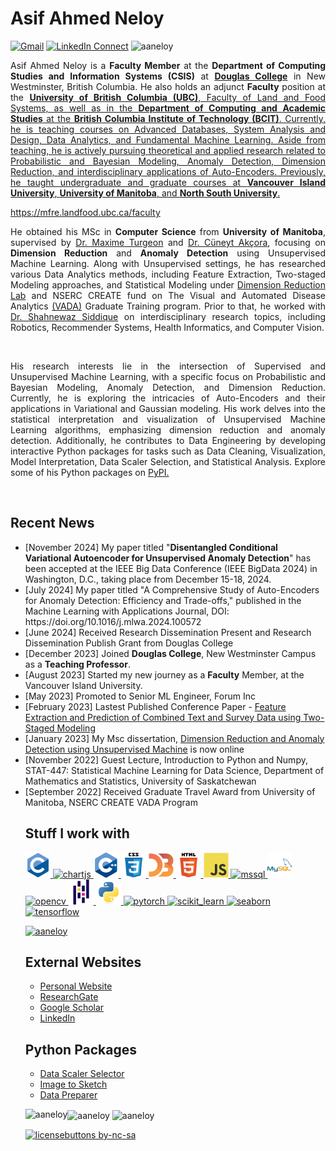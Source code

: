 <a target="_blank" href="https://aaneloy.netlify.app"></a>

# Asif Ahmed Neloy

[![Gmail](https://img.shields.io/badge/%20-Send%20Mail-black?color=14171A&labelColor=ef5350&logo=gmail&logoColor=ffffff)](mailto:neloya@douglascollege.ca)
[![LinkedIn Connect](https://img.shields.io/badge/%20-Connect-black?color=14171A&labelColor=212121&logo=linkedin&logoColor=ffffff)](https://www.linkedin.com/in/aaneloy/)
<img src="https://komarev.com/ghpvc/?username=aaneloy" alt="aaneloy"/>

<p align="justify">
Asif Ahmed Neloy is a <b>Faculty Member</b> at the <b>Department of Computing Studies and Information Systems (CSIS)</b> at <b><a href="https://www.douglascollege.ca/programs-courses/explore-programs-courses/faculties/commerce-and-business-administration/computing-studies-and-information-systems/faculty">Douglas College</a></b> in New Westminster, British Columbia. He also holds an adjunct <b>Faculty</b> position at the <a href="https://mfre.landfood.ubc.ca/faculty"><b>University of British Columbia (UBC)</b>, Faculty of Land and Food Systems, as well as in the <b>Department of Computing and Academic Studies</b> at the <b>British Columbia Institute of Technology (BCIT)</b>. Currently, he is teaching courses on Advanced Databases, System Analysis and Design, Data Analytics, and Fundamental Machine Learning. Aside from teaching, he is actively pursuing theoretical and applied research related to Probabilistic and Bayesian Modeling, Anomaly Detection, Dimension Reduction, and interdisciplinary applications of Auto-Encoders. Previously, he taught undergraduate and graduate courses at <b>Vancouver Island University</b>, <b>University of Manitoba</b>, and <b>North South University</b>.</p>   

https://mfre.landfood.ubc.ca/faculty
               
<p align="justify">
He obtained his MSc in <b>Computer Science</b> from <b>University of Manitoba</b>, supervised by <a href="https://www.maxturgeon.ca/">Dr. Maxime Turgeon</a> and <a href="https://cakcora.github.io/">Dr. Cüneyt Akçora</a>, focusing on <b>Dimension Reduction</b> and <b>Anomaly Detection</b> using Unsupervised Machine Learning. Along with Unsupervised settings, he has researched various Data Analytics methods, including Feature Extraction, Two-staged Modeling approaches, and Statistical Modeling under <a href="https://github.com/UMDimReduction">Dimension Reduction Lab</a> and NSERC CREATE fund on The Visual and Automated Disease Analytics <a href="https://vada.cs.umanitoba.ca/">(VADA)</a> Graduate Training program. Prior to that, he worked with <a href="http://ece.northsouth.edu/people/dr-shahnewaz-siddique/">Dr. Shahnewaz Siddique</a> on interdisciplinary research topics, including Robotics, Recommender Systems, Health Informatics, and Computer Vision.</p>

<br/>

<p align="justify">
His research interests lie in the intersection of Supervised and Unsupervised Machine Learning, with a specific focus on Probabilistic and Bayesian Modeling, Anomaly Detection, and Dimension Reduction. Currently, he is exploring the intricacies of Auto-Encoders and their applications in Variational and Gaussian modeling. His work delves into the statistical interpretation and visualization of Unsupervised Machine Learning algorithms, emphasizing dimension reduction and anomaly detection. Additionally, he contributes to Data Engineering by developing interactive Python packages for tasks such as Data Cleaning, Visualization, Model Interpretation, Data Scaler Selection, and Statistical Analysis. Explore some of his Python packages on <a href="https://pypi.org/user/aaneloy/">PyPI.</a></p>

<br/> 

<p align="justify">
                <h2>Recent News</h2>
                <ul>
                  <li> [November 2024] My paper titled "<b>Disentangled Conditional Variational Autoencoder for Unsupervised Anomaly Detection</b>" has been accepted at the IEEE Big Data Conference (IEEE BigData 2024) in Washington, D.C., taking place from December 15-18, 2024.</li>
                  <li> [July 2024] My paper titled "A Comprehensive Study of Auto-Encoders for Anomaly Detection: Efficiency and Trade-offs," published in the Machine Learning with Applications Journal, DOI: https://doi.org/10.1016/j.mlwa.2024.100572</li>
                  <li> [June 2024] Received Research Dissemination Present and Research Dissemination Publish Grant from Douglas College</li>
                  <li> [December 2023] Joined <b>Douglas College</b>, New Westminster Campus as a <b>Teaching Professor</b>.</li>
                  <li> [August 2023] Started my new journey as a <b>Faculty</b> Member, at the Vancouver Island University.</li>
                  <li> [May 2023] Promoted to Senior ML Engineer, Forum Inc</li>
                  <li> [February 2023] Lastest Published Conference Paper - <a href="https://doi.org/10.1109/ICDMW58026.2022.00064">Feature Extraction and Prediction of Combined Text and Survey Data using Two-Staged Modeling</a></li>
                  <li> [January 2023] My Msc dissertation, <a href="https://doi.org/10.1109/ICDMW58026.2022.00064">Dimension Reduction and Anomaly Detection using Unsupervised Machine</a> is now online</li>
                  <li> [November 2022] Guest Lecture, Introduction to Python and Numpy, STAT-447: Statistical Machine Learning for Data Science, Department of Mathematics and Statistics, University of Saskatchewan</li>
                  <li> [September 2022] Received Graduate Travel Award from University of Manitoba, NSERC CREATE VADA Program</li>
      
</p>

## Stuff I work with


<p align="left"> <a href="https://www.cprogramming.com/" target="_blank" rel="noreferrer"> <img src="https://raw.githubusercontent.com/devicons/devicon/master/icons/c/c-original.svg" alt="c" width="40" height="40"/> </a> <a href="https://www.chartjs.org" target="_blank" rel="noreferrer"> <img src="https://www.chartjs.org/media/logo-title.svg" alt="chartjs" width="40" height="40"/> </a> <a href="https://www.w3schools.com/cpp/" target="_blank" rel="noreferrer"> <img src="https://raw.githubusercontent.com/devicons/devicon/master/icons/cplusplus/cplusplus-original.svg" alt="cplusplus" width="40" height="40"/> </a> <a href="https://www.w3schools.com/css/" target="_blank" rel="noreferrer"> <img src="https://raw.githubusercontent.com/devicons/devicon/master/icons/css3/css3-original-wordmark.svg" alt="css3" width="40" height="40"/> </a> <a href="https://d3js.org/" target="_blank" rel="noreferrer"> <img src="https://raw.githubusercontent.com/devicons/devicon/master/icons/d3js/d3js-original.svg" alt="d3js" width="40" height="40"/> </a> <a href="https://www.w3.org/html/" target="_blank" rel="noreferrer"> <img src="https://raw.githubusercontent.com/devicons/devicon/master/icons/html5/html5-original-wordmark.svg" alt="html5" width="40" height="40"/> </a> <a href="https://developer.mozilla.org/en-US/docs/Web/JavaScript" target="_blank" rel="noreferrer"> <img src="https://raw.githubusercontent.com/devicons/devicon/master/icons/javascript/javascript-original.svg" alt="javascript" width="40" height="40"/> </a> <a href="https://www.microsoft.com/en-us/sql-server" target="_blank" rel="noreferrer"> <img src="https://www.svgrepo.com/show/303229/microsoft-sql-server-logo.svg" alt="mssql" width="40" height="40"/> </a> <a href="https://www.mysql.com/" target="_blank" rel="noreferrer"> <img src="https://raw.githubusercontent.com/devicons/devicon/master/icons/mysql/mysql-original-wordmark.svg" alt="mysql" width="40" height="40"/> </a> <a href="https://opencv.org/" target="_blank" rel="noreferrer"> <img src="https://www.vectorlogo.zone/logos/opencv/opencv-icon.svg" alt="opencv" width="40" height="40"/> </a> <a href="https://pandas.pydata.org/" target="_blank" rel="noreferrer"> <img src="https://raw.githubusercontent.com/devicons/devicon/2ae2a900d2f041da66e950e4d48052658d850630/icons/pandas/pandas-original.svg" alt="pandas" width="40" height="40"/> </a> <a href="https://www.python.org" target="_blank" rel="noreferrer"> <img src="https://raw.githubusercontent.com/devicons/devicon/master/icons/python/python-original.svg" alt="python" width="40" height="40"/> </a> <a href="https://pytorch.org/" target="_blank" rel="noreferrer"> <img src="https://www.vectorlogo.zone/logos/pytorch/pytorch-icon.svg" alt="pytorch" width="40" height="40"/> </a> <a href="https://scikit-learn.org/" target="_blank" rel="noreferrer"> <img src="https://upload.wikimedia.org/wikipedia/commons/0/05/Scikit_learn_logo_small.svg" alt="scikit_learn" width="40" height="40"/> </a> <a href="https://seaborn.pydata.org/" target="_blank" rel="noreferrer"> <img src="https://seaborn.pydata.org/_images/logo-mark-lightbg.svg" alt="seaborn" width="40" height="40"/> </a> <a href="https://www.tensorflow.org" target="_blank" rel="noreferrer"> <img src="https://www.vectorlogo.zone/logos/tensorflow/tensorflow-icon.svg" alt="tensorflow" width="40" height="40"/> </a> </p>

<p align="left"> <a href="https://github.com/ryo-ma/github-profile-trophy"><img src="https://github-profile-trophy.vercel.app/?username=aaneloy" alt="aaneloy" /></a> 
</p>
<!---
<code><img height="50" src="https://www.vectorlogo.zone/logos/python/python-ar21.svg"></code>
<code><img height="50" src="https://www.vectorlogo.zone/logos/git-scm/git-scm-ar21.svg"></code>
<code><img height="50" src="https://www.vectorlogo.zone/logos/pytorch/pytorch-ar21.svg"></code>
<code><img height="50" src="https://www.vectorlogo.zone/logos/jupyter/jupyter-ar21.svg"></code>
<code><img height="50" src="https://www.vectorlogo.zone/logos/tensorflow/tensorflow-ar21.svg"></code>
<code><img height="50" src="https://www.vectorlogo.zone/logos/visualstudio_code/visualstudio_code-ar21.svg"></code>
<code><img height="50" src="https://www.vectorlogo.zone/logos/numpy/numpy-ar21.svg"></code>
<code><img height="50" src="https://www.vectorlogo.zone/logos/nvidia/nvidia-ar21.svg"></code>
<code><img height="50" src="https://www.vectorlogo.zone/logos/kaggle/kaggle-ar21.svg"></code>
<code><img height="50" src="https://www.vectorlogo.zone/logos/mysql/mysql-ar21.svg"></code>
<code><img height="50" src="https://www.vectorlogo.zone/logos/sqlite/sqlite-ar21.svg"></code>
<code><img height="50" src="https://www.vectorlogo.zone/logos/github/github-ar21.svg"></code>
<code><img height="50" src="https://www.vectorlogo.zone/logos/linux/linux-ar21.svg"></code>
<code><img height="50" src="https://www.vectorlogo.zone/logos/raspberrypi/raspberrypi-ar21.svg"></code>
<code><img height="50" src="https://www.vectorlogo.zone/logos/google_cloud/google_cloud-ar21.svg"></code>
<code><img height="50" src="https://www.vectorlogo.zone/logos/opencv/opencv-ar21.svg"></code>
<code><img height="50" src="https://www.vectorlogo.zone/logos/pocoo_flask/pocoo_flask-official.svg"></code>
--->


## External Websites
* [Personal Website](https://aaneloy.github.io/)
* [ResearchGate](http://bit.ly/2qrgpVc)
* [Google Scholar](http://bit.ly/2Uab0wq)
* [LinkedIn](https://bit.ly/33355ll)

## Python Packages
* [Data Scaler Selector](https://github.com/aaneloy/scaler_selector)
* [Image to Sketch](https://github.com/aaneloy/Image_to_sketch)
* [Data Preparer](https://github.com/aaneloy/DataPrep)

<!--- ![My Github stats](https://github-readme-stats.vercel.app/api?username=aaneloy&show_icons=true&hide_border=true)-->
<!--- ![Neloy's top languages](https://github-readme-stats.vercel.app/api/top-langs/?username=aaneloy&layout=compact&hide_border=True)-->




<p>
<img align="left" src="https://github-readme-stats.vercel.app/api/top-langs?username=aaneloy&show_icons=true&locale=en&layout=compact" alt="aaneloy" />
<img align="center" src="https://github-readme-stats.vercel.app/api?username=aaneloy&show_icons=true&locale=en" alt="aaneloy" />
<img align="center" src="https://github-readme-streak-stats.herokuapp.com/?user=aaneloy&" alt="aaneloy" />
</p>



[![licensebuttons by-nc-sa](https://licensebuttons.net/l/by-nc-sa/3.0/88x31.png)](https://creativecommons.org/licenses/by-nc-sa/4.0)
